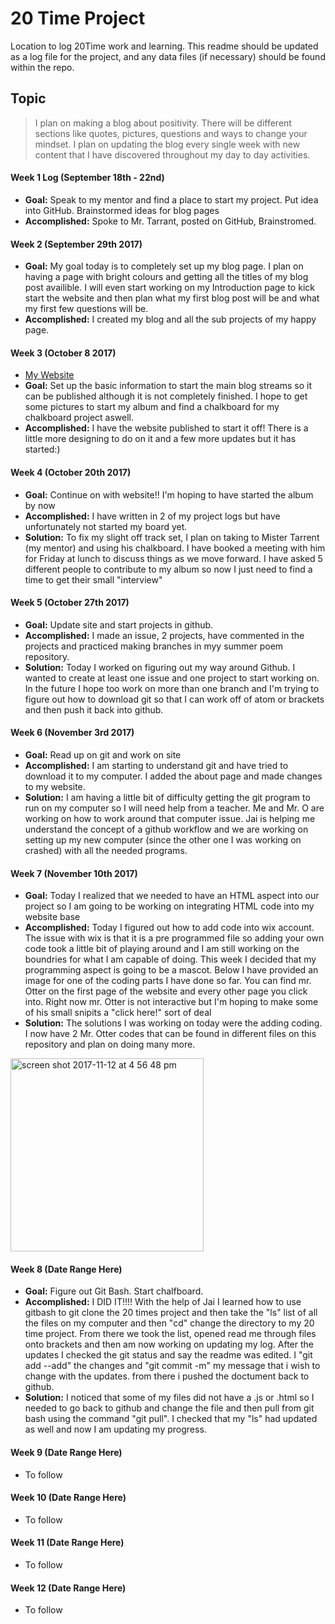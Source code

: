 # 20 Time Project
Location to log 20Time work and learning.  This readme should be updated as a log file for the project, and any data files (if necessary) should be found within the repo.  
  
## Topic
>I plan on making a blog about positivity. There will be different sections like quotes, pictures, questions and ways to change your mindset.
>I plan on updating the blog every single week with new content that I have discovered throughout my day to day activities. 

#### Week 1 Log (September 18th - 22nd)
* **Goal:** Speak to my mentor and find a place to start my project. Put idea into GitHub. Brainstormed ideas for blog pages
* **Accomplished:** Spoke to Mr. Tarrant, posted on GitHub, Brainstromed.

#### Week 2 (September 29th 2017)
* **Goal:** My goal today is to completely set up my blog page. I plan on having a page with bright colours and getting all the titles of my blog post availible. I will even start working on my Introduction page to kick start the website and then plan what my first blog post will be and what my first few questions will be.
* **Accomplished:** I created my blog and all the sub projects of my happy page. 

#### Week 3 (October 8 2017)
* [My Website](https://sbake15.wixsite.com/happypage)
* **Goal:** Set up the basic information to start the main blog streams so it can be published although it is not completely finished. I hope to get some pictures to start my album and find a chalkboard for my chalkboard project aswell. 
* **Accomplished:** I have the website published to start it off! There is a little more designing to do on it and a few more updates but it has started:) 

#### Week 4 (October 20th 2017)
* **Goal:** Continue on with website!! I'm hoping to have started the album by now
* **Accomplished:** I have written in 2 of my project logs but have unfortunately not started my board yet. 
* **Solution:** To fix my slight off track set, I plan on taking to Mister Tarrent (my mentor) and using his chalkboard. I have booked a meeting with him for Friday at lunch to discuss things as we move forward. I have asked 5 different people to contribute to my album so now I just need to find a time to get their small "interview"

#### Week 5 (October 27th 2017)
* **Goal:** Update site and start projects in github.
* **Accomplished:** I made an issue, 2 projects, have commented in the projects and practiced making branches in myy summer poem repository.
* **Solution:** Today I worked on figuring out my way around Github. I wanted to create at least one issue and one project to start working on. In the future I hope too work on more than one branch and I'm trying to figure out how to download git  so that I can work off of atom or brackets and then push it back into github.

#### Week 6 (November 3rd 2017)
* **Goal:** Read up on git and work on site
* **Accomplished:** I am starting to understand git and have tried to download it to my computer. I added the about page and made changes to my website.
* **Solution:** I am having a little bit of difficulty getting the git program to run on my computer so I will need help from a teacher. Me and Mr. O are working on how to work around that computer issue. Jai is helping me understand the concept of a github workflow and we are working on setting up my new computer (since the other one I was working on crashed) with all the needed programs. 

#### Week 7 (November 10th 2017)
* **Goal:** Today I realized that we needed to have an HTML aspect into our project so I am going to be working on integrating HTML code into my website base
* **Accomplished:** Today I figured out how to add code into wix account. The issue with wix is that it is a pre programmed file so adding your own code took a little bit of playing around and I am still working on the boundries for what I am capable of doing. This week I decided that my programming aspect is going to be a mascot. Below I have provided an image for one of the coding parts I have done so far. You can find mr. Otter on the first page of the website and every other page you click into. Right now mr. Otter is not interactive but I'm hoping to make some of his small snipits a "click here!" sort of deal
* **Solution:** The solutions I was working on today were the adding coding. I now have 2 Mr. Otter codes that can be found in different files on this repository and plan on doing many more.  

<img width="309" alt="screen shot 2017-11-12 at 4 56 48 pm" src="https://user-images.githubusercontent.com/31697395/32703889-8b3ae858-c7ca-11e7-8896-d864622582b6.png">  


#### Week 8 (Date Range Here)
* **Goal:** Figure out Git Bash. Start chalfboard.
* **Accomplished:** I DID IT!!!! With the help of Jai I learned how to use gitbash to git clone the 20 times project and then take the "ls" list of all the files on my computer and then "cd" change the directory to my 20 time project. From there we took the list, opened read me through files onto brackets and then am now working on updating my log. After the updates I checked the git status and say the readme was edited. I "git add --add" the changes and "git commit -m" my message that i wish to change with the updates. from there i pushed the doctument back to github.
* **Solution:** I noticed that some of my files did not have a .js or .html so I needed to go back to github and change the file and then pull from git bash using the command "git pull". I checked that my  "ls" had updated as well and now I am updating my progress.

#### Week 9 (Date Range Here)
* To follow

#### Week 10 (Date Range Here)
* To follow

#### Week 11 (Date Range Here)
* To follow

#### Week 12 (Date Range Here)
* To follow

